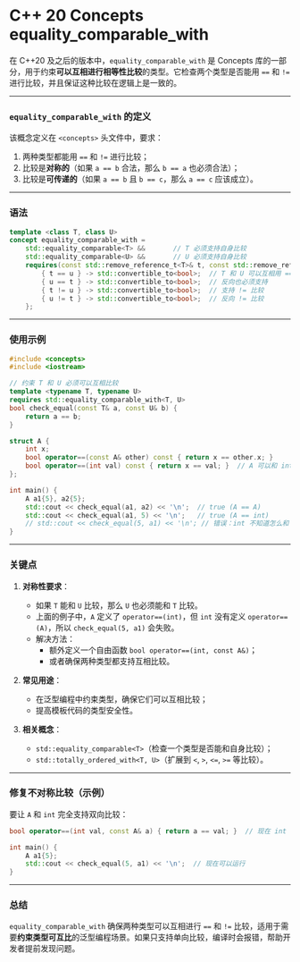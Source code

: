 # C++ 20 Concepts equality_comparable_with

在 C++20 及之后的版本中，`equality_comparable_with` 是 Concepts 库的一部分，用于约束**可以互相进行相等性比较**的类型。它检查两个类型是否能用 `==` 和 `!=` 进行比较，并且保证这种比较在逻辑上是一致的。

---

### **`equality_comparable_with` 的定义**
该概念定义在 `<concepts>` 头文件中，要求：
1. 两种类型都能用 `==` 和 `!=` 进行比较；
2. 比较是**对称的**（如果 `a == b` 合法，那么 `b == a` 也必须合法）；
3. 比较是**可传递的**（如果 `a == b` 且 `b == c`，那么 `a == c` 应该成立）。

---

### **语法**
```cpp
template <class T, class U>
concept equality_comparable_with =
    std::equality_comparable<T> &&       // T 必须支持自身比较
    std::equality_comparable<U> &&       // U 必须支持自身比较
    requires(const std::remove_reference_t<T>& t, const std::remove_reference_t<U>& u) {
        { t == u } -> std::convertible_to<bool>;  // T 和 U 可以互相用 == 比较
        { u == t } -> std::convertible_to<bool>;  // 反向也必须支持
        { t != u } -> std::convertible_to<bool>;  // 支持 != 比较
        { u != t } -> std::convertible_to<bool>;  // 反向 != 比较
    };
```

---

### **使用示例**
```cpp
#include <concepts>
#include <iostream>

// 约束 T 和 U 必须可以互相比较
template <typename T, typename U>
requires std::equality_comparable_with<T, U>
bool check_equal(const T& a, const U& b) {
    return a == b;
}

struct A {
    int x;
    bool operator==(const A& other) const { return x == other.x; }
    bool operator==(int val) const { return x == val; }  // A 可以和 int 比较
};

int main() {
    A a1{5}, a2{5};
    std::cout << check_equal(a1, a2) << '\n';  // true (A == A)
    std::cout << check_equal(a1, 5) << '\n';   // true (A == int)
    // std::cout << check_equal(5, a1) << '\n'; // 错误：int 不知道怎么和 A 比较
}
```

---

### **关键点**
1. **对称性要求**：
   - 如果 `T` 能和 `U` 比较，那么 `U` 也必须能和 `T` 比较。
   - 上面的例子中，`A` 定义了 `operator==(int)`，但 `int` 没有定义 `operator==(A)`，所以 `check_equal(5, a1)` 会失败。
   - 解决方法：
     - 额外定义一个自由函数 `bool operator==(int, const A&)`；
     - 或者确保两种类型都支持互相比较。

2. **常见用途**：
   - 在泛型编程中约束类型，确保它们可以互相比较；
   - 提高模板代码的类型安全性。

3. **相关概念**：
   - `std::equality_comparable<T>`（检查一个类型是否能和自身比较）；
   - `std::totally_ordered_with<T, U>`（扩展到 `<`, `>`, `<=`, `>=` 等比较）。

---

### **修复不对称比较（示例）**
要让 `A` 和 `int` 完全支持双向比较：
```cpp
bool operator==(int val, const A& a) { return a == val; }  // 现在 int == A 也合法

int main() {
    A a1{5};
    std::cout << check_equal(5, a1) << '\n';  // 现在可以运行
}
```

---

### **总结**
`equality_comparable_with` 确保两种类型可以互相进行 `==` 和 `!=` 比较，适用于需要**约束类型可互比**的泛型编程场景。如果只支持单向比较，编译时会报错，帮助开发者提前发现问题。